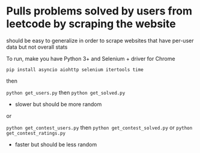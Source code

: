 # Pulls problems solved by users from leetcode by scraping the website

should be easy to generalize in order to scrape websites that have per-user data but not overall stats

To run, make you have Python 3+ and Selenium + driver for Chrome

`pip install asyncio aiohttp selenium itertools time`

then

`python get_users.py` then `python get_solved.py`

* slower but should be more random

or

`python get_contest_users.py` then `python get_contest_solved.py` or `python get_contest_ratings.py`

* faster but should be less random
